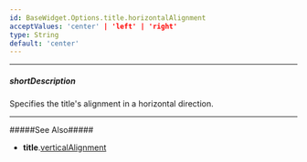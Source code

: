 ```yaml
---
id: BaseWidget.Options.title.horizontalAlignment
acceptValues: 'center' | 'left' | 'right'
type: String
default: 'center'
---
```

---
##### shortDescription
Specifies the title's alignment in a horizontal direction.

---
#####See Also#####
- **title**.[verticalAlignment](/api-reference/10%20UI%20Components/BaseWidget/1%20Configuration/title/verticalAlignment.md '{basewidgetpath}/Configuration/title#verticalAlignment')